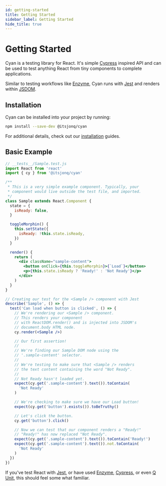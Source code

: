 ```yaml
---
id: getting-started
title: Getting Started
sidebar_label: Getting Started
hide_title: true
---
```


# Getting Started

Cyan is a testing library for React. It's simple [Cypress](https://www.cypress.io/) inspired API and can be used to test anything React from tiny components to complete applications.

Similar to testing workflows like [Enzyme](https://airbnb.io/enzyme/), Cyan runs with [Jest](https://jestjs.io/en/) and renders within [JSDOM](https://github.com/jsdom/jsdom).

## Installation

Cyan can be installed into your project by running:

```bash
npm install --save-dev @itsjonq/cyan
```

For additional details, check out our [installation](./installation.md) guides.

## Basic Example

```jsx
// __tests__/Sample.test.js
import React from 'react'
import { cy } from '@itsjonq/cyan'

/**
 * This is a very simple example component. Typically, your
 * component would live outside the test file, and imported.
 */
class Sample extends React.Component {
  state = {
    isReady: false,
  }

  toggleMorphin() {
    this.setState({
      isReady: !this.state.isReady,
    })
  }

  render() {
    return (
      <div className="sample-content">
        <button onClick={this.toggleMorphin}>{`Load`}</button>
        <p>{this.state.isReady ? 'Ready!' : 'Not Ready'}</p>
      </div>
    )
  }
}

// Creating our test for the <Sample /> component with Jest
describe('Sample', () => {
  test('Can load when button is clicked', () => {
    // We're rendering our <Sample /> component.
    // This renders your component
    // with ReactDOM.render() and is injected into JSDOM's
    // document.body HTML node.
    cy.render(<Sample />)

    // Our first assertion!
    //
    // We're finding our Sample DOM node using the
    // '.sample-content' selector.
    //
    // We're testing to make sure that <Sample /> renders
    // the text content containing the word "Not Ready".
    //
    // Not Ready hasn't loaded yet.
    expect(cy.get('.sample-content').text()).toContain(
      'Not Ready'
    )

    // We're checking to make sure we have our Load button!
    expect(cy.get('button').exists()).toBeTruthy()

    // Let's click the button.
    cy.get('button').click()

    // Now we can test that our component renders a "Ready!"
    // "Ready!" has now replaced "Not Ready".
    expect(cy.get('.sample-content').text()).toContain('Ready!')
    expect(cy.get('.sample-content').text()).not.toContain(
      'Not Ready'
    )
  })
})
```

If you've test React with [Jest](https://jestjs.io/en/), or have used [Enzyme](https://airbnb.io/enzyme/), [Cypress](https://www.cypress.io/), or even [Q Unit](https://qunitjs.com/), this should feel some what familiar.
